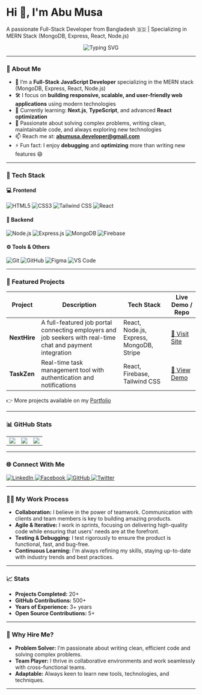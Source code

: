 # Hi 👋, I'm Abu Musa

A passionate Full-Stack Developer from Bangladesh 🇧🇩 | Specializing in MERN Stack (MongoDB, Express, React, Node.js)

<p align="center">
  <img src="https://readme-typing-svg.herokuapp.com?font=Fira+Code&duration=4000&pause=1000&center=true&vCenter=true&width=435&lines=Frontend+Developer;MERN+Stack+Developer;Clean+Code+Enthusiast;Always+Learning+New+Things" alt="Typing SVG" />
</p>

---

### 🚀 About Me

- 💼 I’m a **Full-Stack JavaScript Developer** specializing in the MERN stack (MongoDB, Express, React, Node.js)  
- 🛠️ I focus on **building responsive, scalable, and user-friendly web applications** using modern technologies  
- 🌱 Currently learning: **Next.js**, **TypeScript**, and advanced **React optimization**
- 🧠 Passionate about solving complex problems, writing clean, maintainable code, and always exploring new technologies
- 📫 Reach me at: **abumusa.developer@gmail.com**
- ⚡ Fun fact: I enjoy **debugging** and **optimizing** more than writing new features 😄

---

### 🧩 Tech Stack

#### 💻 Frontend
![HTML5](https://img.shields.io/badge/HTML5-E34F26?style=flat&logo=html5&logoColor=white)
![CSS3](https://img.shields.io/badge/CSS3-1572B6?style=flat&logo=css3&logoColor=white)
![Tailwind CSS](https://img.shields.io/badge/Tailwind_CSS-06B6D4?style=flat&logo=tailwind-css&logoColor=white)
![React](https://img.shields.io/badge/React-61DAFB?style=flat&logo=react&logoColor=white)

#### 🧪 Backend
![Node.js](https://img.shields.io/badge/Node.js-339933?style=flat&logo=node.js&logoColor=white)
![Express.js](https://img.shields.io/badge/Express.js-000000?style=flat&logo=express&logoColor=white)
![MongoDB](https://img.shields.io/badge/MongoDB-47A248?style=flat&logo=mongodb&logoColor=white)
![Firebase](https://img.shields.io/badge/Firebase-FFCA28?style=flat&logo=firebase&logoColor=black)

#### ⚙️ Tools & Others
![Git](https://img.shields.io/badge/Git-F05032?style=flat&logo=git&logoColor=white)
![GitHub](https://img.shields.io/badge/GitHub-181717?style=flat&logo=github&logoColor=white)
![Figma](https://img.shields.io/badge/Figma-F24E1E?style=flat&logo=figma&logoColor=white)
![VS Code](https://img.shields.io/badge/VSCode-007ACC?style=flat&logo=visual-studio-code&logoColor=white)

---

### 💼 Featured Projects

| Project     | Description                                              | Tech Stack                  | Live Demo / Repo                              |
|-------------|----------------------------------------------------------|-----------------------------|----------------------------------------------|
| **NextHire** | A full-featured job portal connecting employers and job seekers with real-time chat and payment integration | React, Node.js, Express, MongoDB, Stripe | [🔗 Visit Site](https://next-hire-web.netlify.app/home) |
| **TaskZen** | Real-time task management tool with authentication and notifications | React, Firebase, Tailwind CSS | [🔗 View Demo](https://your-taskzen-demo.com) |

👉 More projects available on my [Portfolio](https://your-portfolio-link.com)

---

### 📊 GitHub Stats

<table>
  <tr>
    <td>
      <img src="https://github-readme-stats.vercel.app/api?username=abu-musa-dev&show_icons=true&theme=radical" />
    </td>
    <td>
      <img src="https://github-readme-streak-stats.herokuapp.com/?user=abu-musa-dev&theme=radical" />
    </td>
    <td>
      <img src="https://github-readme-stats.vercel.app/api/top-langs/?username=abu-musa-dev&theme=radical" />
    </td>
  </tr>
</table>

---

### 🌐 Connect With Me

<p align="left">
  <a href="https://linkedin.com/in/your-real-link" target="_blank">
    <img src="https://img.shields.io/badge/LinkedIn-0077B5?style=flat&logo=linkedin&logoColor=white" alt="LinkedIn" />
  </a>
  <a href="https://facebook.com/abumusaxyz" target="_blank">
    <img src="https://img.shields.io/badge/Facebook-1877F2?style=flat&logo=facebook&logoColor=white" alt="Facebook" />
  </a>
  <a href="https://github.com/abu-musa-dev" target="_blank">
    <img src="https://img.shields.io/badge/GitHub-181717?style=flat&logo=github&logoColor=white" alt="GitHub" />
  </a>
  <a href="https://twitter.com/your-twitter-handle" target="_blank">
    <img src="https://img.shields.io/badge/Twitter-1DA1F2?style=flat&logo=twitter&logoColor=white" alt="Twitter" />
  </a>
</p>

---

### 👨‍💻 My Work Process

- **Collaboration:** I believe in the power of teamwork. Communication with clients and team members is key to building amazing products.
- **Agile & Iterative:** I work in sprints, focusing on delivering high-quality code while ensuring that users' needs are at the forefront.
- **Testing & Debugging:** I test rigorously to ensure the product is functional, fast, and bug-free.
- **Continuous Learning:** I'm always refining my skills, staying up-to-date with industry trends and best practices.

---

### 📈 Stats

- **Projects Completed:** 20+  
- **GitHub Contributions:** 500+  
- **Years of Experience:** 3+ years  
- **Open Source Contributions:** 5+

---

### 🌟 Why Hire Me?

- **Problem Solver:** I’m passionate about writing clean, efficient code and solving complex problems.
- **Team Player:** I thrive in collaborative environments and work seamlessly with cross-functional teams.
- **Adaptable:** Always keen to learn new tools, technologies, and techniques.

---

